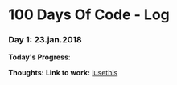 # 100 Days Of Code - Log

### Day 1: 23.jan.2018

**Today's Progress**: 

**Thoughts:** 
**Link to work:** [iusethis]()
